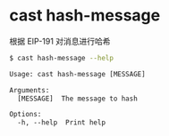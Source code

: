 # cast hash-message

根据 EIP-191 对消息进行哈希

```bash
$ cast hash-message --help
```

```txt
Usage: cast hash-message [MESSAGE]

Arguments:
  [MESSAGE]  The message to hash

Options:
  -h, --help  Print help
```